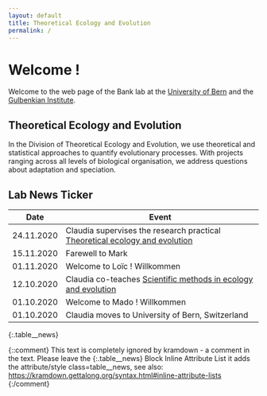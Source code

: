 ```yaml
---
layout: default
title: Theoretical Ecology and Evolution
permalink: /
---
```

# Welcome !

Welcome to the web page of the Bank lab at the [University of Bern](http://www.thee.iee.unibe.ch/index_eng.html) and the [Gulbenkian Institute](https://gulbenkian.pt/ciencia/research-groups/cbank/).

## Theoretical Ecology and Evolution

In the Division of Theoretical Ecology and Evolution, we use theoretical and statistical approaches to quantify evolutionary processes. With projects ranging across all levels of biological organisation, we address questions about adaptation and speciation.

## Lab News Ticker

Date | Event 
---  | ---
24.11.2020 | Claudia supervises the research practical [Theoretical ecology and evolution](https://www.ksl.unibe.ch/KSL/kurzansicht?3&stammNr=465990&semester=HS2020&lfdNr=0)
15.11.2020 | Farewell to Mark
01.11.2020 | Welcome to Loïc ! Willkommen
12.10.2020 | Claudia co-teaches [Scientific methods in ecology and evolution](https://www.ksl.unibe.ch/KSL/kurzansicht?&stammNr=402777&semester=HS2020&lfdNr=0)
01.10.2020 | Welcome to Mado ! Willkommen
01.10.2020 | Claudia moves to University of Bern, Switzerland
{:.table__news}

{::comment}
This text is completely ignored by kramdown - a comment in the text.
Please leave the {:.table__news} Block Inline Attribute List
it adds the attribute/style class=table__news, see also: 
https://kramdown.gettalong.org/syntax.html#inline-attribute-lists
{:/comment}

